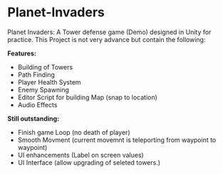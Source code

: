 # Planet-Invaders
Planet Invaders: A Tower defense game (Demo) designed in Unity for practice.
This Project is not very advance but contain the following:

**Features:**
 - Building of Towers 
 - Path Finding 
 - Player Health System 
 - Enemy Spawning
 - Editor Script for building Map (snap to location)
 - Audio Effects

**Still outstanding:**

 - Finish game Loop  (no death of player)
 - Smooth Movment (current movemnt is teleporting from waypoint to waypoint) 
 - UI enhancements  (Label on screen values)
 - UI Interface (allow upgrading of seleted towers.)
